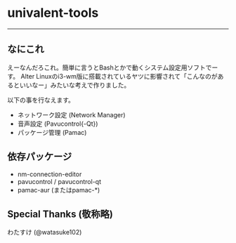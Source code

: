 # univalent-tools
-----

## なにこれ
えーなんだろこれ。簡単に言うとBashとかで動くシステム設定用ソフトでーす。
Alter Linuxのi3-wm版に搭載されているヤツに影響されて「こんなのがあるといいなー」みたいな考えで作りました。

以下の事を行なえます。

- ネットワーク設定 (Network Manager)
- 音声設定 (Pavucontrol{-Qt})
- パッケージ管理 (Pamac)

## 依存パッケージ
* nm-connection-editor
* pavucontrol / pavucontrol-qt
* pamac-aur (またはpamac-*)

## Special Thanks (敬称略)
わたすけ (@watasuke102)

